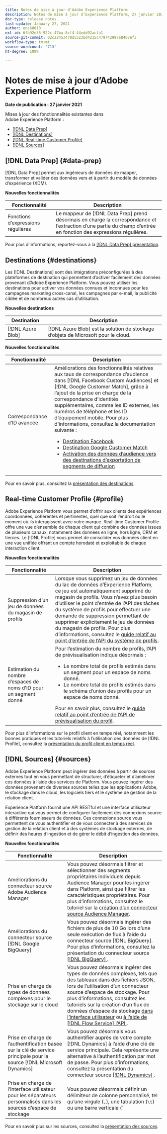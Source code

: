 ```yaml
---
title: Notes de mise à jour d’Adobe Experience Platform
description: Notes de mise à jour d’Experience Platform, 27 janvier 2021
doc-type: release notes
last-update: January 27, 2021
author: ens60013
exl-id: 6fb92e35-922c-47ba-8cf4-44edd92acfa1
source-git-commit: 02c22453470d55236d4235c479742997e8407ef3
workflow-type: tm+mt
source-wordcount: '713'
ht-degree: 100%

---
```


# Notes de mise à jour d’Adobe Experience Platform

**Date de publication : 27 janvier 2021**

Mises à jour des fonctionnalités existantes dans Adobe Experience Platform :

- [[!DNL Data Prep]](#data-prep)
- [[!DNL Destinations]](#destinations)
- [[!DNL Real-time Customer Profile]](#profile)
- [[!DNL Sources]](#sources)

## [!DNL Data Prep] {#data-prep}

[!DNL Data Prep] permet aux ingénieurs de données de mapper, transformer et valider des données vers et à partir du modèle de données d’expérience (XDM).

**Nouvelles fonctionnalités**

| Fonctionnalité | Description |
| ------- | ----------- |
| Fonctions d’expressions régulières | Le mappeur de [!DNL Data Prep] prend désormais en charge la correspondance et l’extraction d’une partie du champ d’entrée en fonction des expressions régulières. |

Pour plus d’informations, reportez-vous à la [[!DNL Data Prep] présentation](../../data-prep/home.md).

## Destinations {#destinations}

Les [!DNL Destinations] sont des intégrations préconfigurées à des plateformes de destination qui permettent d’activer facilement des données provenant d’Adobe Experience Platform. Vous pouvez utiliser les destinations pour activer vos données connues et inconnues pour les campagnes marketing cross-canal, les campagnes par e-mail, la publicité ciblée et de nombreux autres cas d’utilisation.

**Nouvelles destinations**

| Destination | Description |
| ----------- | ----------- |
| [!DNL Azure Blob] | [!DNL Azure Blob] est la solution de stockage d’objets de Microsoft pour le cloud. |

**Nouvelles fonctionnalités**

| Fonctionnalité | Description |
| ------- | ----------- |
| Correspondance d’ID avancée | Améliorations des fonctionnalités relatives aux taux de correspondance d’audience dans [!DNL Facebook Custom Audiences] et [!DNL Google Customer Match], grâce à l’ajout de la prise en charge de la correspondance d’identités supplémentaires, comme les ID externes, les numéros de téléphone et les ID d’équipement mobile. Pour plus d’informations, consultez la documentation suivante : <ul><li>[Destination Facebook](../../destinations/catalog/social/facebook.md)</li><li>[Destination Google Customer Match](../../destinations/catalog/advertising/google-customer-match.md)</li><li>[Activation des données d’audience vers des destinations d’exportation de segments de diffusion](../../destinations/ui/activate-segment-streaming-destinations.md)</li></ul> |

Pour en savoir plus, consultez la [présentation des destinations](../../destinations/home.md).

## Real-time Customer Profile {#profile}

Adobe Experience Platform vous permet d’offrir aux clients des expériences coordonnées, cohérentes et pertinentes, quel que soit l’endroit ou le moment où ils interagissent avec votre marque. Real-time Customer Profile offre une vue d’ensemble de chaque client qui combine des données issues de plusieurs canaux, notamment des données en ligne, hors ligne, CRM et tierces. Le [!DNL Profile] vous permet de consolider vos données client en une vue unifiée offrant un compte horodaté et exploitable de chaque interaction client.

**Nouvelles fonctionnalités**

| Fonctionnalité | Description |
| ------- | ----------- |
| Suppression d’un jeu de données du magasin de profils | Lorsque vous supprimez un jeu de données du lac de données d’Experience Platform, ce jeu est automatiquement supprimé du magasin de profils. Vous n’avez plus besoin d’utiliser le point d’entrée de l’API des tâches du système de profils pour effectuer une demande de suppression permettant de supprimer explicitement le jeu de données du magasin de profils. Pour plus d’informations, consultez le [guide relatif au point d’entrée de l’API du système de profils](../../profile/api/profile-system-jobs.md). |
| Estimation du nombre d’espaces de noms d’ID pour un segment donné | Pour l’estimation du nombre de profils, l’API de prévisualisation indique désormais :<ul><li>Le nombre total de profils estimés dans un segment pour un espace de noms donné.</li><li>Le nombre total de profils estimés dans le schéma d’union des profils pour un espace de noms donné.</li></ul>Pour en savoir plus, consultez le [guide relatif au point d’entrée de l’API de prévisualisation du profil](../../profile/api/preview-sample-status.md). |

Pour plus d’informations sur le profil client en temps réel, notamment les bonnes pratiques et les tutoriels relatifs à l’utilisation des données de [!DNL Profile], consultez la [présentation du profil client en temps réel](../../profile/home.md).

## [!DNL Sources] {#sources}

Adobe Experience Platform peut ingérer des données à partir de sources externes tout en vous permettant de structurer, d’étiqueter et d’améliorer ces données à l’aide des services de Platform. Vous pouvez ingérer des données provenant de diverses sources telles que les applications Adobe, le stockage dans le cloud, les logiciels tiers et le système de gestion de la relation client.

Experience Platform fournit une API RESTful et une interface utilisateur interactive qui vous permet de configurer facilement des connexions source à différents fournisseurs de données. Ces connexions source vous permettent de vous authentifier et de vous connecter à des services de gestion de la relation client et à des systèmes de stockage externes, de définir des heures d’ingestion et de gérer le débit d’ingestion des données.

**Nouvelles fonctionnalités**

| Fonctionnalité | Description |
| ------- | ----------- |
| Améliorations du connecteur source Adobe Audience Manager | Vous pouvez désormais filtrer et sélectionner des segments propriétaires individuels depuis Audience Manager pour les ingérer dans Platform, ainsi que filtrer les caractéristiques propriétaires. Pour plus d’informations, consultez le tutoriel sur la [création d’un connecteur source Audience Manager](../../sources/tutorials/ui/create/adobe-applications/audience-manager.md). |
| Améliorations du connecteur source [!DNL Google BigQuery] | Vous pouvez désormais ingérer des fichiers de plus de 10 Go lors d’une seule exécution de flux à l’aide du connecteur source [!DNL BigQuery]. Pour plus d’informations, consultez la présentation du connecteur source [[!DNL BigQuery] ](../../sources/connectors/databases/bigquery.md). |
| Prise en charge de types de données complexes pour le stockage sur le cloud | Vous pouvez désormais ingérer des types de données complexes, tels que des tableaux dans des fichiers JSON, lors de l’utilisation d’un connecteur source d’espace de stockage. Pour plus d’informations, consultez les tutoriels sur la création d’un flux de données d’espace de stockage [dans l’interface utilisateur](../../sources/tutorials/ui/dataflow/batch/cloud-storage.md) ou [à l’aide de  [!DNL Flow Service] l’API ](../../sources/tutorials/api/collect/cloud-storage.md). |
| Prise en charge de l’authentification basée sur la clé de service principale pour la source [!DNL Microsoft Dynamics] | Vous pouvez désormais vous authentifier auprès de votre compte [!DNL Dynamics] à l’aide d’une clé de service principale. Cela représente une alternative à l’authentification par mot de passe. Pour plus d’informations, consultez la présentation du connecteur source [[!DNL Dynamics] ](../../sources/connectors/crm/ms-dynamics.md). |
| Prise en charge de l’interface utilisateur pour les séparateurs personnalisés dans les sources d’espace de stockage | Vous pouvez désormais définir un délimiteur de colonne personnalisé, tel qu’une virgule (`,`), une tabulation (`\t`) ou une barre verticale (`|`) pour collecter les fichiers délimités dans l’interface utilisateur. Pour plus d’informations, consultez le tutoriel sur la [création d’un flux de données avec un connecteur source d’espace de stockage](../../sources/tutorials/ui/dataflow/batch/cloud-storage.md). |

Pour en savoir plus sur les sources, consultez la [présentation des sources](../../sources/home.md).
